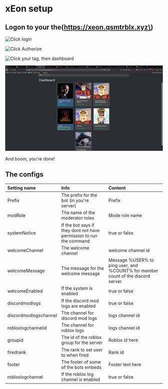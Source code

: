 # xEon setup

## Logon to your the\(https://xeon.qsmtrblx.xyz\)

![Click login](https://cdn.iharrblx.xyz/firefox_1HOKZb3wuW.png)

![Click Authorize](https://cdn.iharrblx.xyz/firefox_yYeiWS9lNF.png)

![Click your tag, then dashboard](https://cdn.iharrblx.xyz/firefox_F6e6UXU1CR.png)

![Then click manage on the server you want.](../.gitbook/assets/image.png)



And boom, you're done!

## The configs

| Setting name | Info | Content |
| :--- | :--- | :--- |
| Prefix | The prefix for the bot \(in you're server\) | Prefix |
| modRole | The name of the moderator roles | Mode role name |
| systemNotice | If the bot says if they dont not have permission to run the command | true or false |
| welcomeChannel | The welcome channel | welcome channel id |
| welcomeMessage | The message for the welcome message | Message %USER% to ping user, and %COUNT% for member count of the discord server |
| welcomeEnabled | If the system is enabled | true or false |
| discordmodlogs | If the discord mod logs are enabled | true or false |
| discordmodlogschannel | The channel for discord mod logs | logs channel id |
| robloxlogchannelid | The channel for roblox logs | logs channel id |
| groupid | The id of the roblox group for the server | Roblox id here |
| firedrank | The rank to set user to when fired | Rank id |
| footer | The footer of some of the bots embeds | Footer text here |
| robloxlogchannel | If the roblox log channel is enabled | true or false |



